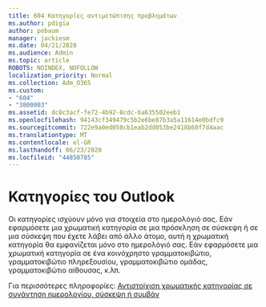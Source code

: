 ```yaml
---
title: 604 Κατηγορίες αντιμετώπισης προβλημάτων
ms.author: pdigia
author: pebaum
manager: jackiesm
ms.date: 04/21/2020
ms.audience: Admin
ms.topic: article
ROBOTS: NOINDEX, NOFOLLOW
localization_priority: Normal
ms.collection: Adm_O365
ms.custom:
- "604"
- "3800003"
ms.assetid: dc8c3acf-fe72-4b92-8cdc-6a635502eeb1
ms.openlocfilehash: 94143cf349479c5b2e6be87b3a5a11614e0bdfc9
ms.sourcegitcommit: 722e9a0ed058cb1eab2dd053be2418b60f7d4aac
ms.translationtype: MT
ms.contentlocale: el-GR
ms.lasthandoff: 06/23/2020
ms.locfileid: "44850785"
---
```

# <a name="outlook-categories"></a>Κατηγορίες του Outlook

Οι κατηγορίες ισχύουν μόνο για στοιχεία στο ημερολόγιό σας. Εάν εφαρμόσετε μια χρωματική κατηγορία σε μια πρόσκληση σε σύσκεψη ή σε μια σύσκεψη που έχετε λάβει από άλλο άτομο, αυτή η χρωματική κατηγορία θα εμφανίζεται μόνο στο ημερολόγιό σας.  Εάν εφαρμόσετε μια χρωματική κατηγορία σε ένα κοινόχρηστο γραμματοκιβώτιο, γραμματοκιβώτιο πληρεξουσίου, γραμματοκιβώτιο ομάδας, γραμματοκιβώτιο αίθουσας, κ.λπ.

Για περισσότερες πληροφορίες: [Αντιστοίχιση χρωματικής κατηγορίας σε συνάντηση ημερολογίου, σύσκεψη ή συμβάν](https://support.microsoft.com/office/750596d9-707d-4412-8c0e-7fdc0fc52527)
